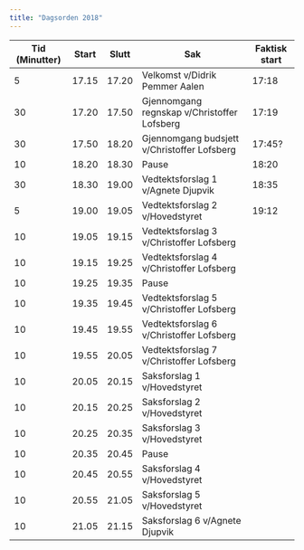 ```yaml
---
title: "Dagsorden 2018"
---
```


|  Tid (Minutter) | Start   | Slutt   | Sak   | Faktisk start   |
|---|---|---|---|---|
| 5 | 17.15  | 17.20 | Velkomst v/Didrik Pemmer Aalen |  17:18 |
| 30  | 17.20  | 17.50 | Gjennomgang regnskap v/Christoffer Lofsberg  | 17:19  |
| 30  | 17.50  | 18.20  | Gjennomgang budsjett  v/Christoffer Lofsberg | 17:45?  |
| 10  | 18.20  | 18.30 | Pause  |  18:20 |
| 30  | 18.30  | 19.00 | Vedtektsforslag 1 v/Agnete Djupvik | 18:35 |
| 5  | 19.00  | 19.05 | Vedtektsforslag 2 v/Hovedstyret | 19:12|
| 10  | 19.05  | 19.15 | Vedtektsforslag 3 v/Christoffer Lofsberg| |
| 10  | 19.15  | 19.25 | Vedtektsforslag 4 v/Christoffer Lofsberg | |
| 10  | 19.25  | 19.35 | Pause | |
| 10  | 19.35  | 19.45 | Vedtektsforslag 5 v/Christoffer Lofsberg| |
| 10  | 19.45  | 19.55 | Vedtektsforslag 6 v/Christoffer Lofsberg| |
| 10  | 19.55  | 20.05 | Vedtektsforslag 7 v/Christoffer Lofsberg| |
| 10  | 20.05  | 20.15 | Saksforslag 1 v/Hovedstyret |   |
| 10  | 20.15  | 20.25 | Saksforslag 2 v/Hovedstyret |   |
| 10  | 20.25  | 20.35 | Saksforslag 3 v/Hovedstyret |   |
| 10  | 20.35  | 20.45 | Pause | | 
| 10  | 20.45  | 20.55 | Saksforslag 4 v/Hovedstyret |   |
| 10  | 20.55  | 21.05 | Saksforslag 5 v/Hovedstyret |   |
| 10  | 21.05  | 21.15 | Saksforslag 6 v/Agnete Djupvik |   |